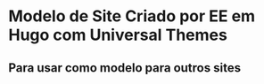 # Modelo de Site Criado por EE em Hugo com Universal Themes
## Para usar como modelo para outros sites